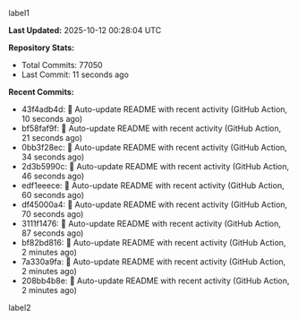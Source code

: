 
label1 
<!-- ACTIVITY_START -->
**Last Updated:** 2025-10-12 00:28:04 UTC

**Repository Stats:**
- Total Commits: 77050
- Last Commit: 11 seconds ago

**Recent Commits:**
- 43f4adb4d: 🤖 Auto-update README with recent activity (GitHub Action, 10 seconds ago)
- bf58faf9f: 🤖 Auto-update README with recent activity (GitHub Action, 21 seconds ago)
- 0bb3f28ec: 🤖 Auto-update README with recent activity (GitHub Action, 34 seconds ago)
- 2d3b5990c: 🤖 Auto-update README with recent activity (GitHub Action, 46 seconds ago)
- edf1eeece: 🤖 Auto-update README with recent activity (GitHub Action, 60 seconds ago)
- df45000a4: 🤖 Auto-update README with recent activity (GitHub Action, 70 seconds ago)
- 3111f1476: 🤖 Auto-update README with recent activity (GitHub Action, 87 seconds ago)
- bf82bd816: 🤖 Auto-update README with recent activity (GitHub Action, 2 minutes ago)
- 7a330a9fa: 🤖 Auto-update README with recent activity (GitHub Action, 2 minutes ago)
- 208bb4b8e: 🤖 Auto-update README with recent activity (GitHub Action, 2 minutes ago)
<!-- ACTIVITY_END -->

label2
